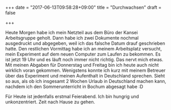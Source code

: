 +++
date = "2017-06-13T09:58:28+09:00"
title = "Durchwachsen"
draft = false

+++

Heute Morgen habe ich mein Netzteil aus dem Büro der Kansei Arbeitsgruppe
geholt. Dann habe ich zwei Dokumente nochmal ausgedruckt und abgegeben, weil ich
das falsche Datum drauf geschrieben hatte. Den restlichen Vormittag habe ich an
meinem Arbeitsplatz versucht, mein Experiment auf dem neuen Computer zum Laufen
zu bekommen. Es ist jetzt 19 Uhr und es läuft noch immer nicht richtig. Das
nervt mich etwas. Mit meinen Abgaben für Donnerstag und Freitag bin ich heute
auch nicht wirklich voran gekommen. Wenigstens konnte ich kurz mit meinem
Betreuer über das Experiment und meinen Aufenthalt in Deutschland sprechen.
Sieht so aus, als ob ich insgesamt 2 Wochen Urlaub in Deutschland machen kann,
nachdem ich den Sommerunterricht in Bochum abgesagt habe :D

Für Heute ist jedenfalls erstmal Feierabend. Ich bin hungrig und unkonzentriert.
Zeit nach Hause zu gehen.
